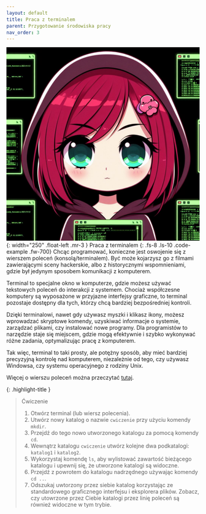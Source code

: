 ```yaml
---
layout: default
title: Praca z terminalem
parent: Przygotowanie środowiska pracy
nav_order: 3
---
```

![](../../images/intros/terminal.jpg){: width="250" .float-left .mr-3 }
Praca z terminalem
{: .fs-8 .ls-10 .code-example .fw-700}
Chcąc programować, konieczne jest oswojenie się z wierszem poleceń (konsolą/terminalem). Być może kojarzysz go z filmami zawierającymi sceny hackerskie, albo z historycznymi wspomnieniami, gdzie był jedynym sposobem komunikacji z komputerem.

Terminal to specjalne okno w komputerze, gdzie możesz używać tekstowych poleceń do interakcji z systemem. Chociaż współczesne komputery są wyposażone w przyjazne interfejsy graficzne, to terminal pozostaje dostępny dla tych, którzy chcą bardziej bezpośredniej kontroli.

Dzięki terminalowi, nawet gdy używasz myszki i klikasz ikony, możesz wprowadzać skryptowe komendy, uzyskiwać informacje o systemie, zarządzać plikami, czy instalować nowe programy. Dla programistów to narzędzie staje się miejscem, gdzie mogą efektywnie i szybko wykonywać różne zadania, optymalizując pracę z komputerem.

Tak więc, terminal to taki prosty, ale potężny sposób, aby mieć bardziej precyzyjną kontrolę nad komputerem, niezależnie od tego, czy używasz Windowsa, czy systemu operacyjnego z rodziny Unix.

Więcej o wierszu poleceń można przeczytać [tutaj](https://ubuntu.com/tutorials/command-line-for-beginners).

{: .highlight-title }
> Ćwiczenie
>
> 1. Otwórz terminal (lub wiersz polecenia).
> 2. Utwórz nowy katalog o nazwie `cwiczenie` przy użyciu komendy `mkdir`.
> 3. Przejdź do tego nowo utworzonego katalogu za pomocą komendy `cd`.
> 4. Wewnątrz katalogu `cwiczenie` utwórz kolejne dwa podkatalogi: `katalog1` i `katalog2`.
> 5. Wykorzystaj komendę `ls`, aby wylistować zawartość bieżącego katalogu i upewnij się, że utworzone katalogi są widoczne.
> 6. Przejdź z powrotem do katalogu nadrzędnego używając komendy `cd ..`.
> 7. Odszukaj uwtorzony przez siebie katalog korzystając ze standardowego graficznego interfejsu i eksplorera plików. Zobacz, czy utowrzone przez Ciebie katalogi przez linię poleceń są również widoczne w tym trybie.